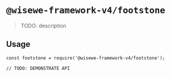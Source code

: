 # `@wisewe-framework-v4/footstone`

> TODO: description

## Usage

```
const footstone = require('@wisewe-framework-v4/footstone');

// TODO: DEMONSTRATE API
```
